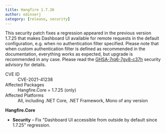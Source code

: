 ```yaml
---
title: Hangfire 1.7.26
author: odinserj
category: [release, security]
---
```


This security patch fixes a regression appeared in the previous version 1.7.25 that makes Dashboard UI available for remote requests in the default configuration, e.g. when no authentication filter specified. Please note that when custom authentication filter is defined as recommended in the documentation, everything works as expected, but upgrade is recommended in any case. Please read the [GHSA-7rq6-7gv8-c37h](https://github.com/HangfireIO/Hangfire/security/advisories/GHSA-7rq6-7gv8-c37h) security advisory for details.

<dl>
<dt>CVE ID</dt><dd>CVE-2021-41238</dd>
<dt>Affected Packages</dt><dd>Hangfire.Core = 1.7.25 (only)</dd>
<dt>Affected Platforms</dt><dd>All, including .NET Core, .NET Framework, Mono of any version</dd>
</dl>

**Hangfire.Core**

* **Security** – Fix "Dashboard UI accessible from outside by default since 1.7.25" regression.
